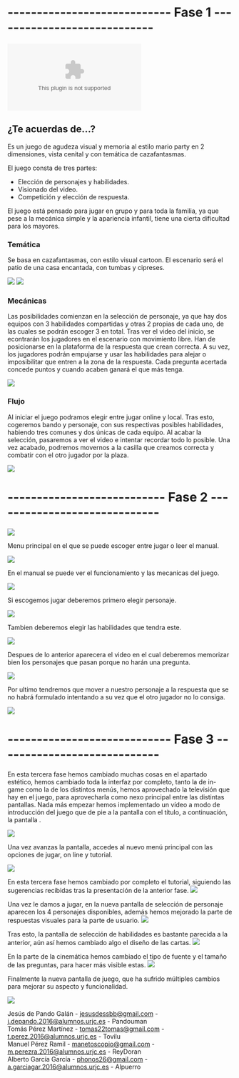 # ---------------------------- Fase 1 ----------------------------
![Documento de diseño de juego](https://github.com/ReyDoran/JR-Grupo-H/blob/master/Documento%20de%20dise%C3%B1o%20GDD.docx)
## ¿Te acuerdas de...?
Es un juego de agudeza visual y memoria al estilo mario party en 2 dimensiones, vista cenital y con temática de cazafantasmas.  

El juego consta de tres partes:
 - Elección de personajes y habilidades.
 - Visionado del video.
 - Competición y elección de respuesta.

El juego está pensado para jugar en grupo y para toda la familia, ya que pese a la mecánica simple y la apariencia infantil, tiene una cierta dificultad para los mayores.

### Temática

Se basa en cazafantasmas, con estilo visual cartoon. El escenario será el patio de una casa encantada, con tumbas y cipreses. 
  
![](https://cdn.wallpapersafari.com/9/44/to1XbJ.jpg)
![](https://art.ngfiles.com/images/654000/654628_frybrix_dark-graveyard.jpg?f1540491044)
  
### Mecánicas 

Las posibilidades comienzan en la selección de personaje, ya que hay dos equipos con 3 habilidades compartidas y otras 2 propias de cada uno, de las cuales se podrán escoger 3 en total. Tras ver el video del inicio, se econtrarán los jugadores en el escenario con movimiento libre. Han de posicionarse en la plataforma de la respuesta que crean correcta. A su vez, los jugadores podrán empujarse y usar las habilidades para alejar o imposibilitar que entren a la zona de la respuesta. Cada pregunta acertada concede puntos y cuando acaben ganará el que más tenga.

![](https://i.ytimg.com/vi/E1wNFj1l7kk/maxresdefault.jpg)  

### Flujo 

Al iniciar el juego podramos elegir entre jugar online y local. Tras esto, cogeremos bando y personaje, con sus respectivas posibles habilidades, habiendo tres comunes y dos únicas de cada equipo. Al acabar la selección, pasaremos a ver el video e intentar recordar todo lo posible. Una vez acabado, podremos movernos a la casilla que creamos correcta y combatir con el otro jugador por la plaza.  
  
![](https://imgur.com/n2GgkOC.png)  

# --------------------------- Fase 2 -----------------------------

![](https://imgur.com/gPbqT3C.jpeg)

Menu principal en el que se puede escoger entre jugar o leer el manual.

![](https://imgur.com/QmrAiac.jpeg)

En el manual se puede ver el funcionamiento y las mecanicas del juego. 

![](https://imgur.com/YIodtMt.jpeg)

Si escogemos jugar deberemos primero elegir personaje.

![](https://imgur.com/R3s066c.jpeg)

Tambien deberemos elegir las habilidades que tendra este.

![](https://imgur.com/0Tv4DHE)

Despues de lo anterior aparecera el video en el cual deberemos memorizar bien los personajes que pasan porque no harán una pregunta.

![](https://imgur.com/iCOjhpE.jpeg)

Por ultimo tendremos que mover a nuestro personaje a la respuesta que se no habrá formulado intentando a su vez que el otro jugador no lo consiga.

![](https://imgur.com/rmsEi1W.png)

# ---------------------------- Fase 3 ----------------------------

En esta tercera fase hemos cambiado muchas cosas en el apartado estético, hemos cambiado toda la interfaz por completo, tanto la de in-game como la de los distintos menús, hemos aprovechado la televisión que hay en el juego, para aprovecharla como nexo principal entre las distintas pantallas.
Nada más empezar hemos implementado un vídeo a modo de introducción del juego que de pie a la pantalla con el título, a continuación,
la pantalla .

![](https://i.imgur.com/Mz7RBgp.png)

Una vez avanzas la pantalla, accedes al nuevo menú principal con las opciones de jugar, on line y tutorial. 

![](https://i.imgur.com/a9vqgm9.png)

En esta tercera fase hemos cambiado por completo el tutorial, siguiendo las sugerencias recibidas tras la presentación de la anterior fase.
![](https://i.imgur.com/byDtPdc.png)

Una vez le damos a jugar, en la nueva pantalla de selección de personaje aparecen los 4 personajes disponibles, además hemos mejorado la parte de respuestas visuales para la parte de usuario.
![](https://i.imgur.com/QBTqkMe.png)

Tras esto, la pantalla de selección de habilidades es bastante parecida a la anterior, aún así hemos cambiado algo el diseño de las cartas.
![](https://i.imgur.com/0Tv4DHE.png)

En la parte de la cinemática hemos cambiado el tipo de fuente y el tamaño de las preguntas, para hacer más visible estas.
![](https://i.imgur.com/bb3vPbb.png)

Finalmente la nueva pantalla de juego, que ha sufrido múltiples cambios para mejorar su aspecto y funcionalidad.

![](https://i.imgur.com/zoeGQvD.png)




Jesús de Pando Galán - jesusdessbb@gmail.com - j.depando.2016@alumnos.urjc.es - Pandouman   
Tomás Pérez Martínez - tomas22tomas@gmail.com - t.perez.2016@alumnos.urjc.es - Tovilu  
Manuel Pérez Ramil - manetoscopio@gmail.com - m.perezra.2016@alumnos.urjc.es - ReyDoran  
Alberto García García - phonos26@gmail.com - a.garciagar.2016@alumnos.urjc.es - Alpuerro  
